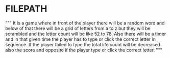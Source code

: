 # FILEPATH
"""
It is a game where in front of the player there will be a random word and below of that there will be a grid of letters from a to z but they will be scrambled and the letter count will be like 52 to 78. Also there will be a timer and in that given time the player has to type or click the correct letter in sequence. If the player failed to type the total life count will be decreased also the score and opposite if the player type or click the correct letter.
"""
